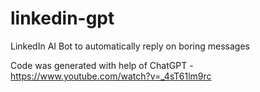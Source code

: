 # linkedin-gpt
LinkedIn AI Bot to automatically reply on boring messages

Code was generated with help of ChatGPT - https://www.youtube.com/watch?v=_4sT61lm9rc
